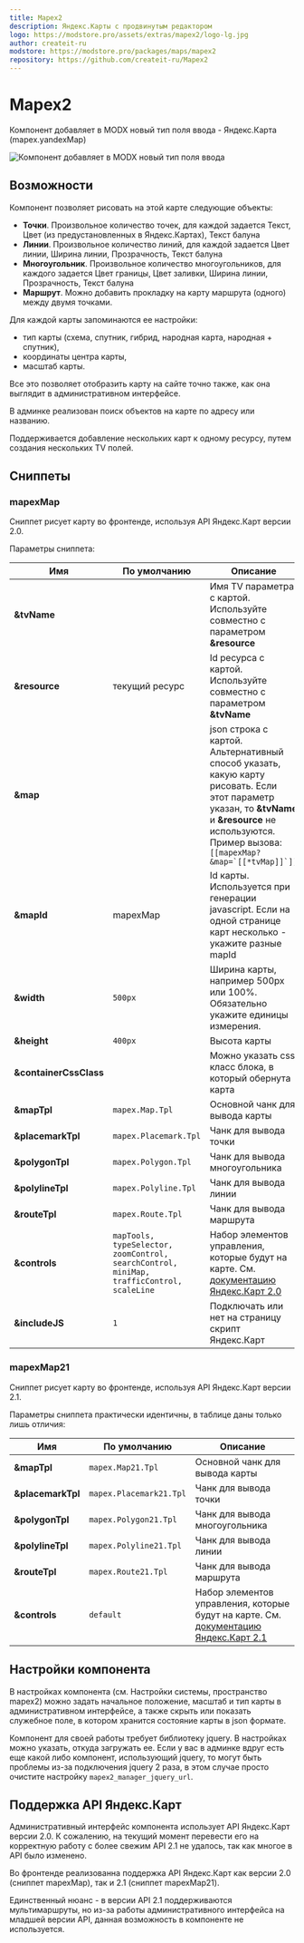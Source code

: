 ```yaml
---
title: Mapex2
description: Яндекс.Карты с продвинутым редактором
logo: https://modstore.pro/assets/extras/mapex2/logo-lg.jpg
author: createit-ru
modstore: https://modstore.pro/packages/maps/mapex2
repository: https://github.com/createit-ru/Mapex2
---
```

# Mapex2

Компонент добавляет в MODX новый тип поля ввода - Яндекс.Карта (mapex.yandexMap)

![Компонент добавляет в MODX новый тип поля ввода](https://file.modx.pro/files/f/4/4/f44f2ad54baab0ccfc076ae74946bd58.png)

## Возможности

Компонент позволяет рисовать на этой карте следующие объекты:

- **Точки**. Произвольное количество точек, для каждой задается Текст, Цвет (из предустановленных в Яндекс.Картах), Текст балуна
- **Линии**. Произвольное количество линий, для каждой задается Цвет линии, Ширина линии, Прозрачность, Текст балуна
- **Многоугольник**. Произвольное количество многоугольников, для каждого задается Цвет границы, Цвет заливки, Ширина линии, Прозрачность, Текст балуна
- **Маршрут**. Можно добавить прокладку на карту маршрута (одного) между двумя точками.

Для каждой карты запоминаются ее настройки:

- тип карты (схема, спутник, гибрид, народная карта, народная + спутник),
- координаты центра карты,
- масштаб карты.

Все это позволяет отобразить карту на сайте точно также, как она выглядит в административном интерфейсе.

В админке реализован поиск объектов на карте по адресу или названию.

Поддерживается добавление нескольких карт к одному ресурсу, путем создания нескольких TV полей.

## Сниппеты

### mapexMap

Сниппет рисует карту во фронтенде, используя API Яндекс.Карт версии 2.0.

Параметры сниппета:

| Имя                    | По умолчанию                                                                             | Описание                                                                                                                                                                                                 |
| ---------------------- | ---------------------------------------------------------------------------------------- | -------------------------------------------------------------------------------------------------------------------------------------------------------------------------------------------------------- |
| **&tvName**            |                                                                                          | Имя TV параметра с картой. Используйте совместно с параметром **&resource**                                                                                                                              |
| **&resource**          | текущий ресурс                                                                           | Id ресурса с картой. Используйте совместно с параметром **&tvName**                                                                                                                                      |
| **&map**               |                                                                                          | json строка с картой. Альтернативный способ указать, какую карту рисовать. Если этот параметр указан, то **&tvName** и **&resource** не используются. Пример вызова: ``[[mapexMap? &map=`[[*tvMap]]`]]`` |
| **&mapId**             | mapexMap                                                                                 | Id карты. Используется при генерации javascript. Если на одной странице карт несколько - укажите разные mapId                                                                                            |
| **&width**             | `500px`                                                                                  | Ширина карты, например 500px или 100%. Обязательно укажите единицы измерения.                                                                                                                            |
| **&height**            | `400px`                                                                                  | Высота карты                                                                                                                                                                                             |
| **&containerCssClass** |                                                                                          | Можно указать css класс блока, в который обернута карта                                                                                                                                                  |
| **&mapTpl**            | `mapex.Map.Tpl`                                                                          | Основной чанк для вывода карты                                                                                                                                                                           |
| **&placemarkTpl**      | `mapex.Placemark.Tpl`                                                                    | Чанк для вывода точки                                                                                                                                                                                    |
| **&polygonTpl**        | `mapex.Polygon.Tpl`                                                                      | Чанк для вывода многоугольника                                                                                                                                                                           |
| **&polylineTpl**       | `mapex.Polyline.Tpl`                                                                     | Чанк для вывода линии                                                                                                                                                                                    |
| **&routeTpl**          | `mapex.Route.Tpl`                                                                        | Чанк для вывода маршрута                                                                                                                                                                                 |
| **&controls**          | `mapTools, typeSelector, zoomControl, searchControl, miniMap, trafficControl, scaleLine` | Набор элементов управления, которые будут на карте. См. [документацию Яндекс.Карт 2.0](https://tech.yandex.ru/maps/doc/jsapi/2.0/dg/concepts/controls-docpage/)                                          |
| **&includeJS**         | `1`                                                                                      | Подключать или нет на страницу скрипт Яндекс.Карт                                                                                                                                                        |

### mapexMap21

Сниппет рисует карту во фронтенде, используя API Яндекс.Карт версии 2.1.

Параметры сниппета практически идентичны, в таблице даны только лишь отличия:

| Имя               | По умолчанию            | Описание                                                                                                                                                        |
| ----------------- | ----------------------- | --------------------------------------------------------------------------------------------------------------------------------------------------------------- |
| **&mapTpl**       | `mapex.Map21.Tpl`       | Основной чанк для вывода карты                                                                                                                                  |
| **&placemarkTpl** | `mapex.Placemark21.Tpl` | Чанк для вывода точки                                                                                                                                           |
| **&polygonTpl**   | `mapex.Polygon21.Tpl`   | Чанк для вывода многоугольника                                                                                                                                  |
| **&polylineTpl**  | `mapex.Polyline21.Tpl`  | Чанк для вывода линии                                                                                                                                           |
| **&routeTpl**     | `mapex.Route21.Tpl`     | Чанк для вывода маршрута                                                                                                                                        |
| **&controls**     | `default`               | Набор элементов управления, которые будут на карте. См. [документацию Яндекс.Карт 2.1](https://tech.yandex.ru/maps/doc/jsapi/2.1/dg/concepts/controls-docpage/) |

## Настройки компонента

В настройках компонента (см. Настройки системы, пространство mapex2) можно задать начальное положение, масштаб и тип карты в административном интерфейсе, а также скрыть или показать служебное поле, в котором хранится состояние карты в json формате.

Компонент для своей работы требует библиотеку jquery. В настройках можно указать, откуда загружать ее. Если у вас в админке вдруг есть еще какой либо компонент, использующий jquery, то могут быть проблемы из-за подключения jquery 2 раза, в этом случае просто очистите настройку `mapex2_manager_jquery_url`.

## Поддержка API Яндекс.Карт

Административный интерфейс компонента использует API Яндекс.Карт версии 2.0. К сожалению, на текущий момент перевести его на корректную работу с более свежим API 2.1 не удалось, так как многое в API было изменено.

Во фронтенде реализованна поддержка API Яндекс.Карт как версии 2.0 (сниппет mapexMap), так и 2.1 (сниппет mapexMap21).

Единственный нюанс - в версии API 2.1 поддерживаются мультимаршруты, но из-за работы административного интерфейса на младшей версии API, данная возможность в компоненте не используется.
